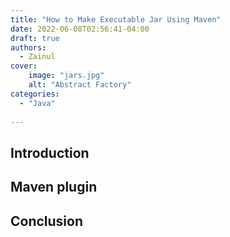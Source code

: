 ```yaml
---
title: "How to Make Executable Jar Using Maven"
date: 2022-06-08T02:56:41-04:00
draft: true
authors:
  - Zainul
cover:
    image: "jars.jpg"
    alt: "Abstract Factory"
categories: 
  - "Java"
  
---
```




## Introduction

## Maven plugin


## Conclusion

